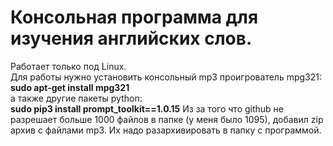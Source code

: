 # Консольная программа для изучения английских слов.
Работает только под Linux.  
Для работы нужно установить консольный mp3 проигрователь mpg321:  
**sudo apt-get install mpg321**  
а также другие пакеты python:  
**sudo pip3 install prompt_toolkit==1.0.15**
Из за того что github не разрешает больше 1000 файлов в папке (у меня было 1095), добавил zip архив с файлами mp3. 
Их надо разархивировать в папку с программой.
